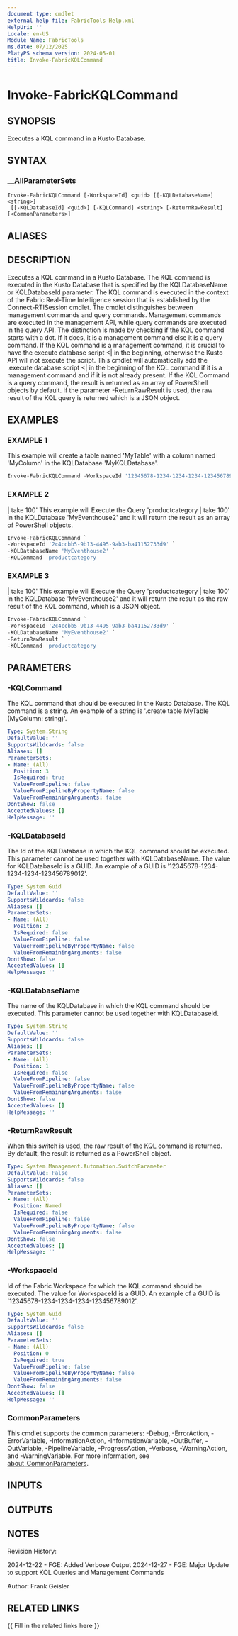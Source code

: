 ```yaml
---
document type: cmdlet
external help file: FabricTools-Help.xml
HelpUri: ''
Locale: en-US
Module Name: FabricTools
ms.date: 07/12/2025
PlatyPS schema version: 2024-05-01
title: Invoke-FabricKQLCommand
---
```


# Invoke-FabricKQLCommand

## SYNOPSIS

Executes a KQL command in a Kusto Database.

## SYNTAX

### __AllParameterSets

```
Invoke-FabricKQLCommand [-WorkspaceId] <guid> [[-KQLDatabaseName] <string>]
 [[-KQLDatabaseId] <guid>] [-KQLCommand] <string> [-ReturnRawResult] [<CommonParameters>]
```

## ALIASES

## DESCRIPTION

Executes a KQL command in a Kusto Database.
The KQL command is executed in the Kusto Database that is specified by the KQLDatabaseName or KQLDatabaseId parameter.
The KQL command is executed in the context of the Fabric Real-Time Intelligence session that is established by the Connect-RTISession cmdlet.
The cmdlet distinguishes between management commands and query commands.
Management commands are executed in the management API, while query commands are executed in the query API.
The distinction is made by checking if the KQL command starts with a dot.
If it does, it is a management command else it is a query command.
If the KQL command is a management command, it is crucial to have the execute database script <| in the beginning, otherwise the Kusto API will not execute the script.
This cmdlet will automatically add the .execute database script <| in the beginning of the KQL command if it is a management command and if it is not already present.
If the KQL Command is a query command, the result is returned as an array of PowerShell objects by default.
If the parameter -ReturnRawResult is used, the raw result of the KQL query is returned which is a JSON object.

## EXAMPLES

### EXAMPLE 1

This example will create a table named 'MyTable' with a column named 'MyColumn' in the KQLDatabase 'MyKQLDatabase'.

```powershell
Invoke-FabricKQLCommand -WorkspaceId '12345678-1234-1234-1234-123456789012' -KQLDatabaseName 'MyKQLDatabase'-KQLCommand '.create table MyTable (MyColumn: string)
```

### EXAMPLE 2

| take 100' This example will Execute the Query 'productcategory | take 100' in the KQLDatabase 'MyEventhouse2' and it will return the result as an array of PowerShell objects.

```powershell
Invoke-FabricKQLCommand `
-WorkspaceId '2c4ccbb5-9b13-4495-9ab3-ba41152733d9' `
-KQLDatabaseName 'MyEventhouse2' `
-KQLCommand 'productcategory
```

### EXAMPLE 3

| take 100' This example will Execute the Query 'productcategory | take 100' in the KQLDatabase 'MyEventhouse2' and it will return the result as the raw result of the KQL command, which is a JSON object.

```powershell
Invoke-FabricKQLCommand `
-WorkspaceId '2c4ccbb5-9b13-4495-9ab3-ba41152733d9' `
-KQLDatabaseName 'MyEventhouse2' `
-ReturnRawResult `
-KQLCommand 'productcategory
```

## PARAMETERS

### -KQLCommand

The KQL command that should be executed in the Kusto Database.
The KQL command is a string.
An example of a string is '.create table MyTable (MyColumn: string)'.

```yaml
Type: System.String
DefaultValue: ''
SupportsWildcards: false
Aliases: []
ParameterSets:
- Name: (All)
  Position: 3
  IsRequired: true
  ValueFromPipeline: false
  ValueFromPipelineByPropertyName: false
  ValueFromRemainingArguments: false
DontShow: false
AcceptedValues: []
HelpMessage: ''
```

### -KQLDatabaseId

The Id of the KQLDatabase in which the KQL command should be executed.
This parameter cannot be used together with KQLDatabaseName.
The value for KQLDatabaseId is a GUID.
An example of a GUID is '12345678-1234-1234-1234-123456789012'.

```yaml
Type: System.Guid
DefaultValue: ''
SupportsWildcards: false
Aliases: []
ParameterSets:
- Name: (All)
  Position: 2
  IsRequired: false
  ValueFromPipeline: false
  ValueFromPipelineByPropertyName: false
  ValueFromRemainingArguments: false
DontShow: false
AcceptedValues: []
HelpMessage: ''
```

### -KQLDatabaseName

The name of the KQLDatabase in which the KQL command should be executed.
This parameter cannot be used together with KQLDatabaseId.

```yaml
Type: System.String
DefaultValue: ''
SupportsWildcards: false
Aliases: []
ParameterSets:
- Name: (All)
  Position: 1
  IsRequired: false
  ValueFromPipeline: false
  ValueFromPipelineByPropertyName: false
  ValueFromRemainingArguments: false
DontShow: false
AcceptedValues: []
HelpMessage: ''
```

### -ReturnRawResult

When this switch is used, the raw result of the KQL command is returned.
By default, the result is returned as
a PowerShell object.

```yaml
Type: System.Management.Automation.SwitchParameter
DefaultValue: False
SupportsWildcards: false
Aliases: []
ParameterSets:
- Name: (All)
  Position: Named
  IsRequired: false
  ValueFromPipeline: false
  ValueFromPipelineByPropertyName: false
  ValueFromRemainingArguments: false
DontShow: false
AcceptedValues: []
HelpMessage: ''
```

### -WorkspaceId

Id of the Fabric Workspace for which the KQL command should be executed.
The value for WorkspaceId is a GUID.
An example of a GUID is '12345678-1234-1234-1234-123456789012'.

```yaml
Type: System.Guid
DefaultValue: ''
SupportsWildcards: false
Aliases: []
ParameterSets:
- Name: (All)
  Position: 0
  IsRequired: true
  ValueFromPipeline: false
  ValueFromPipelineByPropertyName: false
  ValueFromRemainingArguments: false
DontShow: false
AcceptedValues: []
HelpMessage: ''
```

### CommonParameters

This cmdlet supports the common parameters: -Debug, -ErrorAction, -ErrorVariable,
-InformationAction, -InformationVariable, -OutBuffer, -OutVariable, -PipelineVariable,
-ProgressAction, -Verbose, -WarningAction, and -WarningVariable. For more information, see
[about_CommonParameters](https://go.microsoft.com/fwlink/?LinkID=113216).

## INPUTS

## OUTPUTS

## NOTES

Revision History:

2024-12-22 - FGE: Added Verbose Output
2024-12-27 - FGE: Major Update to support KQL Queries and Management Commands

Author: Frank Geisler

## RELATED LINKS

{{ Fill in the related links here }}

